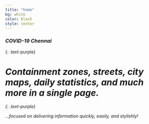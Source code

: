 ```yaml
---
title: "home"
bg: white
color: black
style: center
---
```


### *COVID-19 Chennai*
{: .text-purple}

<span class="fa-stack subtlecircle" style="font-size:100px; background:rgba(255,166,0,0.1)">
  <i class="fa fa-circle fa-stack-3x text-white"></i>
  <i class="fa fa-viruses fa-stack-1x text-orange"></span>

# Containment zones, streets, city maps, daily statistics, and much more in a single page.
{: .text-purple}


…focused on delivering information quickly, easily, and stylishly!

